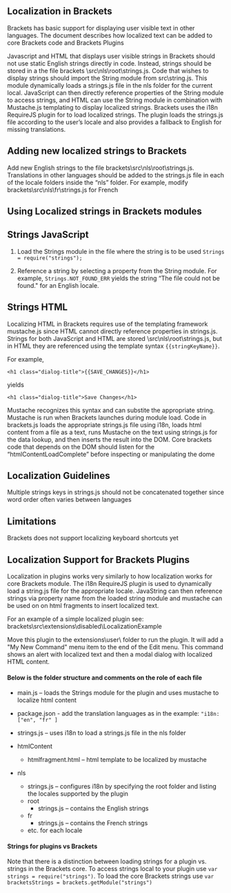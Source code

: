 

## Localization in Brackets
Brackets has basic support for displaying user visible text in other languages. The document describes how localized text can be added to core Brackets code and Brackets Plugins 

Javascript and HTML that displays user visible strings in Brackets should not use static English strings directly in code. Instead,  strings should be stored in a the file brackets \src\nls\root\strings.js. Code that wishes to display strings should import the String module from src\string.js. This module dynamically loads a strings.js file in the nls folder for the current local. JavaScript can then directly reference properties of the String module to access strings, and HTML can use the String module in combination with Mustache.js templating to display localized strings. Brackets uses the i18n RequireJS plugin for to load localized strings. The plugin loads the strings.js file according to the user’s locale and also provides a fallback to English for missing translations. 

## Adding new localized strings to Brackets
Add new English strings to the file brackets\src\nls\root\strings.js. Translations in other languages should be added to the strings.js file in each of the locale folders inside the “nls” folder. For example, modify brackets\src\nls\fr\strings.js for French

## Using Localized strings in Brackets modules

## Strings JavaScript
1. Load the Strings module in the file where the string is to be used
`Strings = require("strings");`

2. Reference a string by selecting a property from the String module. For example, `Strings.NOT_FOUND_ERR` yields the string “The file could not be found." for an English locale.

## Strings HTML
Localizing HTML in Brackets requires use of the templating framework mustache.js since HTML cannot directly reference properties in strings.js. Strings for both JavaScript and HTML are stored \src\nls\root\strings.js, but in HTML they are referenced using the template syntax `{{stringKeyName}}`. 

For example,

`<h1 class="dialog-title">{{SAVE_CHANGES}}</h1>`

yields 

`<h1 class="dialog-title">Save Changes</h1>`

Mustache recognizes this syntax and can substite the appropriate string. Mustache is run when Brackets launches during module load. Code in brackets.js loads the appropriate strings.js file using i18n, loads html content from a file as a text, runs Mustache on the text using strings.js for the data lookup, and then inserts the result into the DOM. Core brackets code that depends on the DOM should listen for the “htmlContentLoadComplete” before inspecting or manipulating the dome

## Localization Guidelines
Multiple strings keys in strings.js should not be concatenated together since word order often varies between languages

## Limitations
Brackets does not support localizing keyboard shortcuts yet


## Localization Support for Brackets Plugins

Localization in plugins works very similarly to how localization works for core Brackets module. The i18n RequireJS plugin is used to dynamically load a string.js file for the appropriate locale. JavaString can then reference strings via property name from the loaded string module and mustache can be used on on html fragments to insert localized text.

For an example of a simple localized plugin see: brackets\src\extensions\disabled\LocalizationExample

Move this plugin to the extensions\user\ folder to run the plugin. It will add a "My New Command" menu item to the end of the Edit menu. This command shows an alert with localized text and then a modal dialog with localized HTML content.

#### Below is the folder structure and comments on the role of each file

* main.js – loads the Strings module for the plugin and uses mustache to localize html content

* package.json - add the translation languages as in the example: `"i18n: ["en", "fr" ]`

* strings.js – uses i18n to load a strings.js file in the nls folder

* htmlContent
    * htmlfragment.html – html template to be localized by mustache
* nls
    * strings.js – configures i18n by specifying the  root folder and listing the locales supported by the plugin
    * root
        * strings.js – contains the English strings
    * fr
        * strings.js – contains the French strings
    * etc. for each locale

#### Strings for plugins vs Brackets
Note that there is a distinction between loading strings for a plugin vs. strings in the Brackets core. To access strings local to your plugin use `var strings = require("strings")`. To load the core Brackets strings use `var bracketsStrings = brackets.getModule("strings")`

